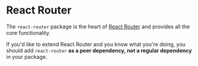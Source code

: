 # React Router

The `react-router` package is the heart of [React Router](https://github.com/remix-run/react-router) and provides all the core functionality.

If you'd like to extend React Router and you know what you're doing, you should
add `react-router` **as a peer dependency, not a regular dependency** in your
package.
